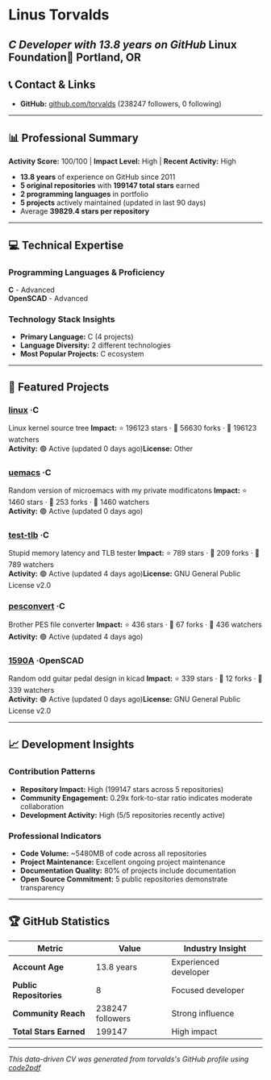 # Linus Torvalds

_C Developer with 13.8 years on GitHub_
**Linux Foundation**📍 Portland, OR
---

## 📞 Contact & Links

- **GitHub:** [github.com/torvalds](https://github.com/torvalds) (238247 followers, 0 following)

---

## 📊 Professional Summary

**Activity Score:** 100/100 | **Impact Level:** High | **Recent Activity:** High

- **13.8 years** of experience on GitHub since 2011
- **5 original repositories** with **199147 total stars** earned
- **2 programming languages** in portfolio
- **5 projects** actively maintained (updated in last 90 days)
- Average **39829.4 stars per repository**

---

## 💻 Technical Expertise

### Programming Languages & Proficiency

**C** - Advanced  
**OpenSCAD** - Advanced  

### Technology Stack Insights

- **Primary Language:** C (4 projects)
- **Language Diversity:** 2 different technologies
- **Most Popular Projects:** C ecosystem

---

## 🚀 Featured Projects


### [linux](https://github.com/torvalds/linux) ·C
Linux kernel source tree
**Impact:** ⭐ 196123 stars · 🍴 56630 forks · 👀 196123 watchers  
**Activity:** 🟢 Active (updated 0 days ago)**License:** Other

### [uemacs](https://github.com/torvalds/uemacs) ·C
Random version of microemacs with my private modificatons
**Impact:** ⭐ 1460 stars · 🍴 253 forks · 👀 1460 watchers  
**Activity:** 🟢 Active (updated 0 days ago)

### [test-tlb](https://github.com/torvalds/test-tlb) ·C
Stupid memory latency and TLB tester
**Impact:** ⭐ 789 stars · 🍴 209 forks · 👀 789 watchers  
**Activity:** 🟢 Active (updated 4 days ago)**License:** GNU General Public License v2.0

### [pesconvert](https://github.com/torvalds/pesconvert) ·C
Brother PES file converter
**Impact:** ⭐ 436 stars · 🍴 67 forks · 👀 436 watchers  
**Activity:** 🟢 Active (updated 4 days ago)

### [1590A](https://github.com/torvalds/1590A) ·OpenSCAD
Random odd guitar pedal design in kicad
**Impact:** ⭐ 339 stars · 🍴 12 forks · 👀 339 watchers  
**Activity:** 🟢 Active (updated 0 days ago)**License:** GNU General Public License v2.0

---

## 📈 Development Insights

### Contribution Patterns

- **Repository Impact:** High (199147 stars across 5 repositories)
- **Community Engagement:** 0.29x fork-to-star ratio indicates moderate collaboration
- **Development Activity:** High (5/5 repositories recently active)

### Professional Indicators


- **Code Volume:** ~5480MB of code across all repositories
- **Project Maintenance:** Excellent ongoing project maintenance
- **Documentation Quality:** 80% of projects include documentation
- **Open Source Commitment:** 5 public repositories demonstrate transparency

---

## 🏆 GitHub Statistics

| Metric                  | Value                                          | Industry Insight                                                                                                                                                                                                                                                |
| ----------------------- | ---------------------------------------------- | --------------------------------------------------------------------------------------------------------------------------------------------------------------------------------------------------------------------------------------------------------------- |
| **Account Age**         | 13.8 years                  | Experienced developer                                                                                                                     |
| **Public Repositories** | 8                             | Focused developer                                                                                       |
| **Community Reach**     | 238247 followers                      | Strong influence                                                                                            |
| **Total Stars Earned**  | 199147 | High impact |

---

_This data-driven CV was generated from torvalds's GitHub profile using [code2pdf](https://github.com/your-username/code2pdf)_